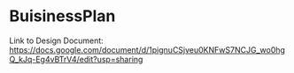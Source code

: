 # BuisinessPlan

Link to Design Document:
https://docs.google.com/document/d/1pignuCSjveu0KNFwS7NCJG_wo0hgQ_kJq-Eg4vBTrV4/edit?usp=sharing


